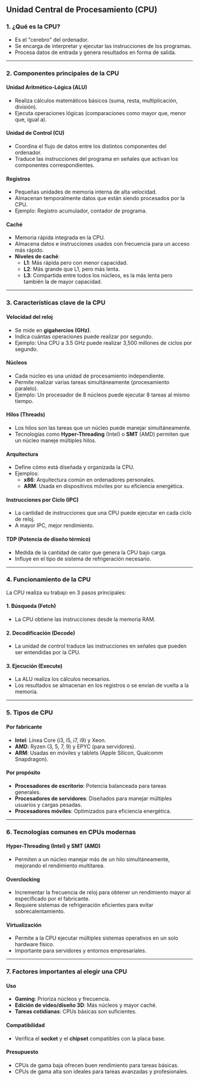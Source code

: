 ## **Unidad Central de Procesamiento (CPU)**

### **1. ¿Qué es la CPU?**
- Es el "cerebro" del ordenador.
- Se encarga de interpretar y ejecutar las instrucciones de los programas.
- Procesa datos de entrada y genera resultados en forma de salida.

---

### **2. Componentes principales de la CPU**

#### **Unidad Aritmético-Lógica (ALU)**
- Realiza cálculos matemáticos básicos (suma, resta, multiplicación, división).
- Ejecuta operaciones lógicas (comparaciones como mayor que, menor que, igual a).

#### **Unidad de Control (CU)**
- Coordina el flujo de datos entre los distintos componentes del ordenador.
- Traduce las instrucciones del programa en señales que activan los componentes correspondientes.

#### **Registros**
- Pequeñas unidades de memoria interna de alta velocidad.
- Almacenan temporalmente datos que están siendo procesados por la CPU.
- Ejemplo: Registro acumulador, contador de programa.

#### **Caché**
- Memoria rápida integrada en la CPU.
- Almacena datos e instrucciones usados con frecuencia para un acceso más rápido.
- **Niveles de caché**:
  - **L1**: Más rápida pero con menor capacidad.
  - **L2**: Más grande que L1, pero más lenta.
  - **L3**: Compartida entre todos los núcleos, es la más lenta pero también la de mayor capacidad.

---

### **3. Características clave de la CPU**

#### **Velocidad del reloj**
- Se mide en **gigahercios (GHz)**.
- Indica cuántas operaciones puede realizar por segundo.
- Ejemplo: Una CPU a 3.5 GHz puede realizar 3,500 millones de ciclos por segundo.

#### **Núcleos**
- Cada núcleo es una unidad de procesamiento independiente.
- Permite realizar varias tareas simultáneamente (procesamiento paralelo).
- Ejemplo: Un procesador de 8 núcleos puede ejecutar 8 tareas al mismo tiempo.

#### **Hilos (Threads)**
- Los hilos son las tareas que un núcleo puede manejar simultáneamente.
- Tecnologías como **Hyper-Threading** (Intel) o **SMT** (AMD) permiten que un núcleo maneje múltiples hilos.

#### **Arquitectura**
- Define cómo está diseñada y organizada la CPU.
- Ejemplos:
  - **x86**: Arquitectura común en ordenadores personales.
  - **ARM**: Usada en dispositivos móviles por su eficiencia energética.

#### **Instrucciones por Ciclo (IPC)**
- La cantidad de instrucciones que una CPU puede ejecutar en cada ciclo de reloj.
- A mayor IPC, mejor rendimiento.

#### **TDP (Potencia de diseño térmico)**
- Medida de la cantidad de calor que genera la CPU bajo carga.
- Influye en el tipo de sistema de refrigeración necesario.

---

### **4. Funcionamiento de la CPU**
La CPU realiza su trabajo en 3 pasos principales:

#### 1. **Búsqueda (Fetch)**
- La CPU obtiene las instrucciones desde la memoria RAM.

#### 2. **Decodificación (Decode)**
- La unidad de control traduce las instrucciones en señales que pueden ser entendidas por la CPU.

#### 3. **Ejecución (Execute)**
- La ALU realiza los cálculos necesarios.
- Los resultados se almacenan en los registros o se envían de vuelta a la memoria.

---

### **5. Tipos de CPU**

#### **Por fabricante**
- **Intel**: Línea Core (i3, i5, i7, i9) y Xeon.
- **AMD**: Ryzen (3, 5, 7, 9) y EPYC (para servidores).
- **ARM**: Usadas en móviles y tablets (Apple Silicon, Qualcomm Snapdragon).

#### **Por propósito**
- **Procesadores de escritorio**: Potencia balanceada para tareas generales.
- **Procesadores de servidores**: Diseñados para manejar múltiples usuarios y cargas pesadas.
- **Procesadores móviles**: Optimizados para eficiencia energética.

---

### **6. Tecnologías comunes en CPUs modernas**

#### **Hyper-Threading (Intel) y SMT (AMD)**
- Permiten a un núcleo manejar más de un hilo simultáneamente, mejorando el rendimiento multitarea.

#### **Overclocking**
- Incrementar la frecuencia de reloj para obtener un rendimiento mayor al especificado por el fabricante.
- Requiere sistemas de refrigeración eficientes para evitar sobrecalentamiento.

#### **Virtualización**
- Permite a la CPU ejecutar múltiples sistemas operativos en un solo hardware físico.
- Importante para servidores y entornos empresariales.

---

### **7. Factores importantes al elegir una CPU**

#### **Uso**
- **Gaming**: Prioriza núcleos y frecuencia.
- **Edición de video/diseño 3D**: Más núcleos y mayor caché.
- **Tareas cotidianas**: CPUs básicas son suficientes.

#### **Compatibilidad**
- Verifica el **socket** y el **chipset** compatibles con la placa base.

#### **Presupuesto**
- CPUs de gama baja ofrecen buen rendimiento para tareas básicas.
- CPUs de gama alta son ideales para tareas avanzadas y profesionales.
